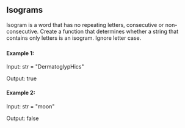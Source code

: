 ## Isograms

Isogram is a word that has no repeating letters, consecutive or non-consecutive. Create a function that determines whether a string that contains only letters is an isogram. Ignore letter case.

###

#### Example 1:

Input: str = "DermatoglypHics"

Output: true

#### Example 2:

Input: str = "moon"

Output: false
